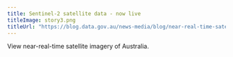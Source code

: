 ```yaml
---
title: Sentinel-2 satellite data - now live
titleImage: story3.png
titleUrl: "https://blog.data.gov.au/news-media/blog/near-real-time-satellite-images-show-us-real-australia"
---
```

<p>View near-real-time satellite imagery of Australia.</p>